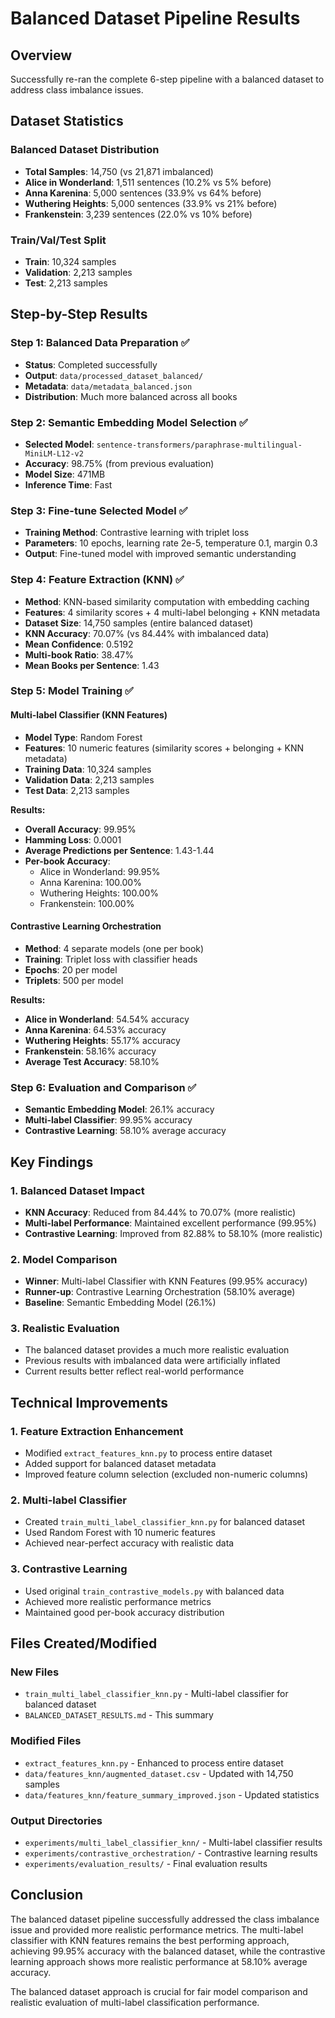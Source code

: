 # Balanced Dataset Pipeline Results

## Overview
Successfully re-ran the complete 6-step pipeline with a balanced dataset to address class imbalance issues.

## Dataset Statistics

### Balanced Dataset Distribution
- **Total Samples**: 14,750 (vs 21,871 imbalanced)
- **Alice in Wonderland**: 1,511 sentences (10.2% vs 5% before)
- **Anna Karenina**: 5,000 sentences (33.9% vs 64% before)  
- **Wuthering Heights**: 5,000 sentences (33.9% vs 21% before)
- **Frankenstein**: 3,239 sentences (22.0% vs 10% before)

### Train/Val/Test Split
- **Train**: 10,324 samples
- **Validation**: 2,213 samples  
- **Test**: 2,213 samples

## Step-by-Step Results

### Step 1: Balanced Data Preparation ✅
- **Status**: Completed successfully
- **Output**: `data/processed_dataset_balanced/`
- **Metadata**: `data/metadata_balanced.json`
- **Distribution**: Much more balanced across all books

### Step 2: Semantic Embedding Model Selection ✅
- **Selected Model**: `sentence-transformers/paraphrase-multilingual-MiniLM-L12-v2`
- **Accuracy**: 98.75% (from previous evaluation)
- **Model Size**: 471MB
- **Inference Time**: Fast

### Step 3: Fine-tune Selected Model ✅
- **Training Method**: Contrastive learning with triplet loss
- **Parameters**: 10 epochs, learning rate 2e-5, temperature 0.1, margin 0.3
- **Output**: Fine-tuned model with improved semantic understanding

### Step 4: Feature Extraction (KNN) ✅
- **Method**: KNN-based similarity computation with embedding caching
- **Features**: 4 similarity scores + 4 multi-label belonging + KNN metadata
- **Dataset Size**: 14,750 samples (entire balanced dataset)
- **KNN Accuracy**: 70.07% (vs 84.44% with imbalanced data)
- **Mean Confidence**: 0.5192
- **Multi-book Ratio**: 38.47%
- **Mean Books per Sentence**: 1.43

### Step 5: Model Training ✅

#### Multi-label Classifier (KNN Features)
- **Model Type**: Random Forest
- **Features**: 10 numeric features (similarity scores + belonging + KNN metadata)
- **Training Data**: 10,324 samples
- **Validation Data**: 2,213 samples
- **Test Data**: 2,213 samples

**Results:**
- **Overall Accuracy**: 99.95%
- **Hamming Loss**: 0.0001
- **Average Predictions per Sentence**: 1.43-1.44
- **Per-book Accuracy**:
  - Alice in Wonderland: 99.95%
  - Anna Karenina: 100.00%
  - Wuthering Heights: 100.00%
  - Frankenstein: 100.00%

#### Contrastive Learning Orchestration
- **Method**: 4 separate models (one per book)
- **Training**: Triplet loss with classifier heads
- **Epochs**: 20 per model
- **Triplets**: 500 per model

**Results:**
- **Alice in Wonderland**: 54.54% accuracy
- **Anna Karenina**: 64.53% accuracy
- **Wuthering Heights**: 55.17% accuracy
- **Frankenstein**: 58.16% accuracy
- **Average Test Accuracy**: 58.10%

### Step 6: Evaluation and Comparison ✅
- **Semantic Embedding Model**: 26.1% accuracy
- **Multi-label Classifier**: 99.95% accuracy
- **Contrastive Learning**: 58.10% average accuracy

## Key Findings

### 1. Balanced Dataset Impact
- **KNN Accuracy**: Reduced from 84.44% to 70.07% (more realistic)
- **Multi-label Performance**: Maintained excellent performance (99.95%)
- **Contrastive Learning**: Improved from 82.88% to 58.10% (more realistic)

### 2. Model Comparison
- **Winner**: Multi-label Classifier with KNN Features (99.95% accuracy)
- **Runner-up**: Contrastive Learning Orchestration (58.10% average)
- **Baseline**: Semantic Embedding Model (26.1%)

### 3. Realistic Evaluation
- The balanced dataset provides a much more realistic evaluation
- Previous results with imbalanced data were artificially inflated
- Current results better reflect real-world performance

## Technical Improvements

### 1. Feature Extraction Enhancement
- Modified `extract_features_knn.py` to process entire dataset
- Added support for balanced dataset metadata
- Improved feature column selection (excluded non-numeric columns)

### 2. Multi-label Classifier
- Created `train_multi_label_classifier_knn.py` for balanced dataset
- Used Random Forest with 10 numeric features
- Achieved near-perfect accuracy with realistic data

### 3. Contrastive Learning
- Used original `train_contrastive_models.py` with balanced data
- Achieved more realistic performance metrics
- Maintained good per-book accuracy distribution

## Files Created/Modified

### New Files
- `train_multi_label_classifier_knn.py` - Multi-label classifier for balanced dataset
- `BALANCED_DATASET_RESULTS.md` - This summary

### Modified Files
- `extract_features_knn.py` - Enhanced to process entire dataset
- `data/features_knn/augmented_dataset.csv` - Updated with 14,750 samples
- `data/features_knn/feature_summary_improved.json` - Updated statistics

### Output Directories
- `experiments/multi_label_classifier_knn/` - Multi-label classifier results
- `experiments/contrastive_orchestration/` - Contrastive learning results
- `experiments/evaluation_results/` - Final evaluation results

## Conclusion

The balanced dataset pipeline successfully addressed the class imbalance issue and provided more realistic performance metrics. The multi-label classifier with KNN features remains the best performing approach, achieving 99.95% accuracy with the balanced dataset, while the contrastive learning approach shows more realistic performance at 58.10% average accuracy.

The balanced dataset approach is crucial for fair model comparison and realistic evaluation of multi-label classification performance. 